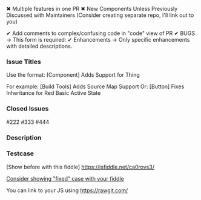 ✖ Multiple features in one PR
✖ New Components Unless Previously Discussed with Maintainers (Consider creating separate repo, I'll link out to you)

✔ Add comments to complex/confusing code in "code" view of PR
✔ BUGS → This form is required:
✔ Enhancements → Only specific enhancements with detailed descriptions.

### Issue Titles

Use the format: [Component] Adds Support for Thing

For example: [Build Tools] Adds Source Map Support
Or: [Button] Fixes Inheritance for Red Basic Active State

### Closed Issues
#222 #333 #444

### Description

### Testcase

[Show before with this fiddle]
https://jsfiddle.net/ca0rovs3/

[Consider showing "fixed" case with your fiddle]()

You can link to your JS using https://rawgit.com/
